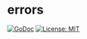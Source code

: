 errors
======
[![GoDoc](http://img.shields.io/badge/godoc-reference-blue.svg?style=flat-square)](https://godoc.org/github.com/adrg/errors)
[![License: MIT](http://img.shields.io/badge/license-MIT-red.svg?style=flat-square)](http://opensource.org/licenses/MIT)
